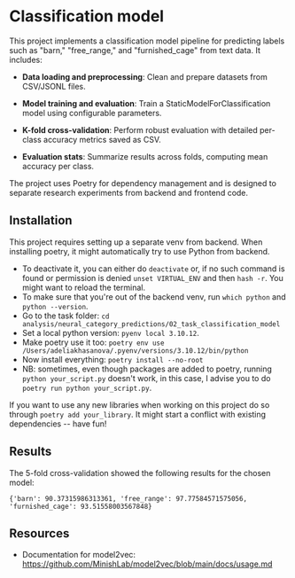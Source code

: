 # Classification model
This project implements a classification model pipeline for predicting labels such as "barn," "free_range," and "furnished_cage" from text data. It includes:

- **Data loading and preprocessing**: Clean and prepare datasets from CSV/JSONL files.

- **Model training and evaluation**: Train a StaticModelForClassification model using configurable parameters.

- **K-fold cross-validation**: Perform robust evaluation with detailed per-class accuracy metrics saved as CSV.

- **Evaluation stats**: Summarize results across folds, computing mean accuracy per class.

The project uses Poetry for dependency management and is designed to separate research experiments from backend and frontend code.

## Installation

This project requires setting up a separate venv from backend. When installing poetry, it might automatically try to use Python from backend.
- To deactivate it, you can either do ```deactivate``` or, if no such command is found or permission is denied ```unset VIRTUAL_ENV``` and then ```hash -r```. You might want to reload the terminal.
- To make sure that you're out of the backend venv, run ```which python``` and ```python --version```.
- Go to the task folder: ```cd analysis/neural_category_predictions/02_task_classification_model```
- Set a local python version: ```pyenv local 3.10.12```.
- Make poetry use it too: ```poetry env use /Users/adeliakhasanova/.pyenv/versions/3.10.12/bin/python```
- Now install everything: ```poetry install --no-root```
- NB: sometimes, even though packages are added to poetry, running ```python your_script.py``` doesn't work, in this case, I advise you to do ```poetry run python your_script.py```.

If you want to use any new libraries when working on this project do so through ```poetry add your_library```. It might start a conflict with existing dependencies -- have fun!

## Results
The 5-fold cross-validation showed the following results for the chosen model:
```
{'barn': 90.37315986313361, 'free_range': 97.77584571575056, 'furnished_cage': 93.51558003567848}
```


## Resources
- Documentation for model2vec: https://github.com/MinishLab/model2vec/blob/main/docs/usage.md
